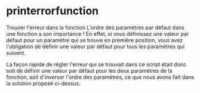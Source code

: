 # printerrorfunction
Trouver l'erreur dans la fonction 
L'ordre des paramètres par défaut dans une fonction a son importance ! En effet, si vous définissez une valeur par défaut pour un paramètre qui se trouve en première position, vous avez l'obligation de définir une valeur par défaut pour tous les paramètres qui suivent.

La façon rapide de régler l'erreur qui se trouvait dans ce script était donc soit de définir une valeur par défaut pour les deux paramètres de la fonction, soit d'inverser l'ordre des paramètres, ce que nous avons fait dans la solution proposé ci-dessus.

